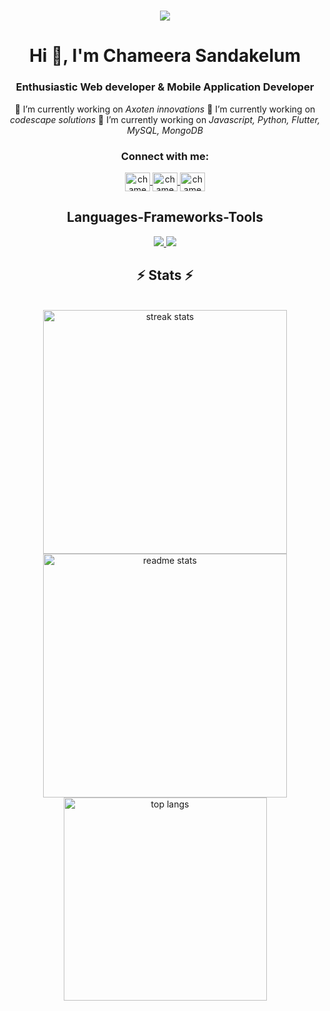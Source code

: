 <h1 align="center">
    <img src="https://readme-typing-svg.herokuapp.com/?font=Source+Code+Pro&color:green&size=35&center=true&vCenter=true&width=500&height=70&duration=4000&lines=Hello+There!;+I'm+Chameera+Sandakelum!;" />
</h1>

<h1 align="center">Hi 👋, I'm Chameera Sandakelum</h1>
<h3 align="center">Enthusiastic Web developer & Mobile Application Developer</h3>

<div align="center">

 🥷 I’m currently working on *Axoten innovations*
 🔭 I’m currently working on *codescape solutions*
 🌱 I’m currently working on  *Javascript, Python, Flutter, MySQL, MongoDB*

</div>

<h3 align="center">Connect with me:</h3>
<p align="center">
  <a href="https://www.facebook.com/chameera.sandakelum.921" target="blank">
    <img align="center" src="https://raw.githubusercontent.com/rahuldkjain/github-profile-readme-generator/master/src/images/icons/Social/facebook.svg" alt="chameera sandakelum" height="30" width="40" />
  </a>
  <a href="https://medium.com/@chameerasandakelum69" target="blank">
    <img align="center" src="https://raw.githubusercontent.com/rahuldkjain/github-profile-readme-generator/master/src/images/icons/Social/medium.svg" alt="chameera sandakelum" height="30" width="40" />
  </a>
  <a href="https://www.instagram.com/cha_mi_ra/" target="blank">
    <img align="center" src="https://raw.githubusercontent.com/rahuldkjain/github-profile-readme-generator/master/src/images/icons/Social/instagram.svg" alt="chameera sandakelum" height="30" width="40" />
  </a>
</p>

<h2 align="center">Languages-Frameworks-Tools</h2>
<p align="center">
  <a href="https://skillicons.dev">
    <img src="https://skillicons.dev/icons?i=react,bootstrap,html,css,vscode,github,photoshop,illustrator,figma,git,r" />
    <img src="https://skillicons.dev/icons?i=nodejs,python,javascript,typescript,firebase,mongodb,c,java,mysql,flutter,dart" /><br>
  </a>
</p>

<h2 align="center">⚡ Stats ⚡</h2>
<br>
<div align="center">
  <img width=390 src="https://github-readme-streak-stats-salesp07.vercel.app/?user=ZeroWillHero&count_private=true&theme=react&border_radius=10" alt="streak stats"/>
  <img width=390 src="https://github-readme-stats-salesp07.vercel.app/api?username=ZeroWillHero&count_private=true&show_icons=true&theme=react&rank_icon=github&border_radius=10" alt="readme stats" />
  <br/>
  <img width=325 align="center" src="https://github-readme-stats-salesp07.vercel.app/api/top-langs/?username=ZeroWillHero&hide=HTML&langs_count=8&layout=compact&theme=react&border_radius=10&size_weight=0.5&count_weight=0.5&exclude_repo=github-readme-stats" alt="top langs" />
</div>
